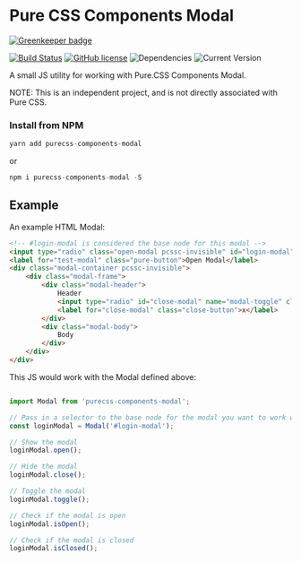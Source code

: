 Pure CSS Components Modal
==================

[![Greenkeeper badge](https://badges.greenkeeper.io/joe-crick/pure-css-components-modal.svg)](https://greenkeeper.io/)

[![Build Status](https://travis-ci.org/joe-crick/pure-css-components-modal.svg?branch=master)](https://travis-ci.org/joe-crick/pure-css-components-modal)
[![GitHub license](https://img.shields.io/github/license/Day8/re-frame.svg)](license.txt) 
![Dependencies](https://img.shields.io/badge/dependencies-up%20to%20date-brightgreen.svg)
![Current Version](https://img.shields.io/badge/version-0.0.1-green.svg)


A small JS utility for working with Pure.CSS Components Modal. 

NOTE: This is an independent project, and is not directly associated with Pure CSS.

### Install from NPM

```js
yarn add purecss-components-modal
```
or
```js
npm i purecss-components-modal -S
```

## Example

An example HTML Modal:

```html
<!-- #login-modal is considered the base node for this modal -->
<input type="radio" class="open-modal pcssc-invisible" id="login-modal" name="modal-toggle"/>
<label for="test-modal" class="pure-button">Open Modal</label>
<div class="modal-container pcssc-invisible">
    <div class="modal-frame">
        <div class="modal-header">
            Header
            <input type="radio" id="close-modal" name="modal-toggle" class="close-modal pcssc-invisible"/>
            <label for="close-modal" class="close-button">x</label>
        </div>
        <div class="modal-body">
            Body
        </div>
    </div>
</div>
```
This JS would work with the Modal defined above: 

```js

import Modal from 'purecss-components-modal';

// Pass in a selector to the base node for the modal you want to work with
const loginModal = Modal('#login-modal');

// Show the modal
loginModal.open();

// Hide the modal
loginModal.close();

// Toggle the modal
loginModal.toggle();

// Check if the modal is open
loginModal.isOpen();

// Check if the modal is closed
loginModal.isClosed();

```

